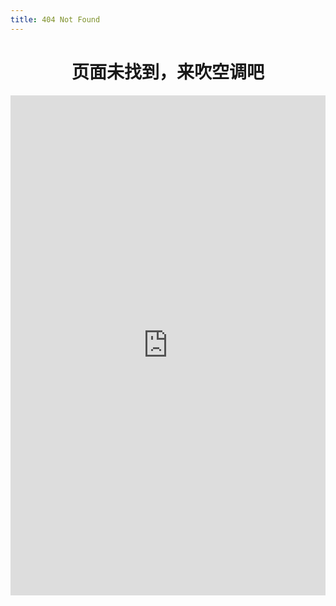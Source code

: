 ```yaml
---
title: 404 Not Found
---
```


<h1 align="center">页面未找到，来吹空调吧</h1>

<iframe style="width:100%;" height="800" frameborder="no" src="https://ac.yunyoujun.cn"></iframe>
